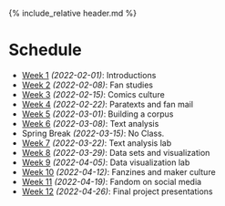 [witten]: http://kg6ek7cq2b.search.serialssolutions.com/?V=1.0&L=KG6EK7CQ2B&S=JCs&C=TC0000298940&T=marc  "Witten, et al. in IUCAT"
[cb]: https://collectionbuilder.github.io "Collection Builder Home"
[omekanet]: https://omeka.net/ "Omeka hosted service"
[omekaorg]: https://omeka.org/ "Omeka Home"

{% include_relative header.md %}

# Schedule
* [Week 1](week01.md) _(2022-02-01)_: Introductions
* [Week 2](week02.md) _(2022-02-08)_: Fan studies
* [Week 3](week03.md) _(2022-02-15)_: Comics culture
* [Week 4](week04.md) _(2022-02-22)_: Paratexts and fan mail
* [Week 5](week05.md) _(2022-03-01)_: Building a corpus
* [Week 6](week06.md) _(2022-03-08)_: Text analysis
* Spring Break _(2022-03-15)_: No Class.
* [Week 7](week07.md) _(2022-03-22)_: Text analysis lab
* [Week 8](week08.md) _(2022-03-29)_: Data sets and visualization
* [Week 9](week09.md) _(2022-04-05)_: Data visualization lab
* [Week 10](week10.md) _(2022-04-12)_: Fanzines and maker culture
* [Week 11](week11.md) _(2022-04-19)_: Fandom on social media
* [Week 12](week12.md) _(2022-04-26)_: Final project presentations



<!--
	
CollectionBuilder topics:

- CB metadata. <https://collectionbuilder.github.io/cb-docs/docs/metadata/>
- CB theme optoins. <https://collectionbuilder.github.io/cb-docs/docs/theme/>
- CB edit pages. <https://collectionbuilder.github.io/cb-docs/docs/pages/>
- CB 

-->
